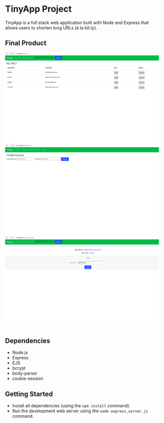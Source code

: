 # TinyApp Project

TinyApp is a full stack web application built with Node and Express that allows users to shorten long URLs (à la bit.ly).

## Final Product

!["Screenshot of URL page"](https://github.com/toktamm/tinyapp/blob/master/docs/TinyApp%2001%20-%20url%20page.png?raw=true)
!["Screenshot of Register page"](https://github.com/toktamm/tinyapp/blob/master/docs/TinyApp%2002%20-%20register%20page.png?raw=true)
!["Screenshot of ShortURL Edit page"](https://github.com/toktamm/tinyapp/blob/master/docs/TinyApp%2003%20-%20shorturl%20edit%20page.png?raw=true)

## Dependencies

- Node.js
- Express
- EJS
- bcrypt
- body-parser
- cookie-session

## Getting Started

- Install all dependencies (using the `npm install` command).
- Run the development web server using the `node express_server.js` command.